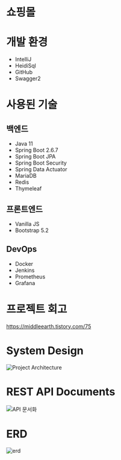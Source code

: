 # 쇼핑몰


# 개발 환경
* IntelliJ
* HeidiSql
* GitHub
* Swagger2

# 사용된 기술
## 백엔드
* Java 11
* Spring Boot 2.6.7
* Spring Boot JPA
* Spring Boot Security
* Spring Data Actuator
* MariaDB
* Redis
* Thymeleaf 

## 프론트엔드
* Vanilla JS
* Bootstrap 5.2

## DevOps
* Docker
* Jenkins
* Prometheus
* Grafana

# 프로젝트 회고
https://middleearth.tistory.com/75

# System Design
![Project Architecture](https://user-images.githubusercontent.com/99468424/180926502-71e51d5c-e53a-4b5b-b2d0-c58da550895c.jpg)

# REST API Documents
![API 문서화](https://user-images.githubusercontent.com/99468424/181443761-41cacb8f-0a9a-42c9-9b0c-643daddc450e.png)

# ERD
![erd](https://user-images.githubusercontent.com/99468424/181444923-9210aec4-6053-41d9-ac9f-1a6f78dc9b66.png)
